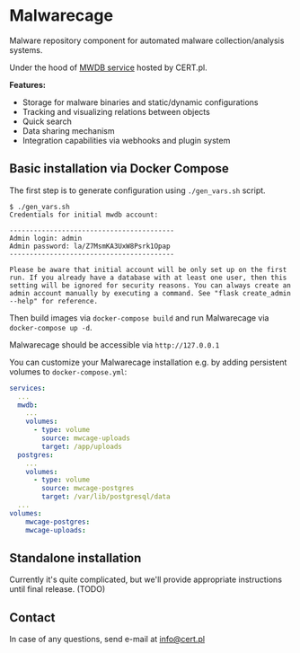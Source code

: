 # Malwarecage

Malware repository component for automated malware collection/analysis systems. 

Under the hood of [MWDB service](https://mwdb.cert.pl) hosted by CERT.pl.

**Features:**

- Storage for malware binaries and static/dynamic configurations
- Tracking and visualizing relations between objects
- Quick search
- Data sharing mechanism
- Integration capabilities via webhooks and plugin system

## Basic installation via Docker Compose

The first step is to generate configuration using `./gen_vars.sh` script.

```
$ ./gen_vars.sh 
Credentials for initial mwdb account:

-----------------------------------------
Admin login: admin
Admin password: la/Z7MsmKA3UxW8Psrk1Opap
-----------------------------------------

Please be aware that initial account will be only set up on the first run. If you already have a database with at least one user, then this setting will be ignored for security reasons. You can always create an admin account manually by executing a command. See "flask create_admin --help" for reference.
```

Then build images via `docker-compose build` and run Malwarecage via `docker-compose up -d`.

Malwarecage should be accessible via `http://127.0.0.1`

You can customize your Malwarecage installation e.g. by adding persistent volumes to `docker-compose.yml`:

```yaml
services:
  ...
  mwdb:
    ...
    volumes:
      - type: volume
        source: mwcage-uploads
        target: /app/uploads
  postgres:
    ...
    volumes:
      - type: volume
        source: mwcage-postgres
        target: /var/lib/postgresql/data
  ...
volumes:
    mwcage-postgres:
    mwcage-uploads:
```

## Standalone installation

Currently it's quite complicated, but we'll provide appropriate instructions until final release. (TODO)

## Contact

In case of any questions, send e-mail at info@cert.pl
